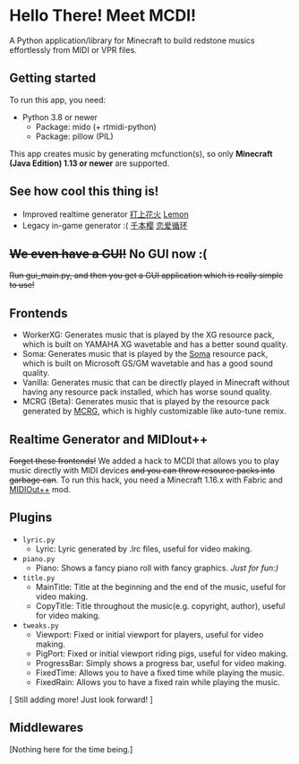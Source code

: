 # Hello There! Meet MCDI!
A Python application/library for Minecraft to build redstone musics effortlessly from MIDI or VPR files. 

## Getting started
To run this app, you need:
+ Python 3.8 or newer
  + Package: mido (+ rtmidi-python)
  + Package: pillow (PIL)
  
This app creates music by generating mcfunction(s), so only **Minecraft (Java Edition) 1.13 or newer** are supported. 

## See how cool this thing is!
+ Improved realtime generator
[打上花火](https://www.bilibili.com/video/BV1Hz4y1f7FW) [Lemon](https://www.bilibili.com/video/BV1954y1U7C7)
+ Legacy in-game generator :(
[千本樱](https://www.bilibili.com/video/BV1Hz4y1f7FW)  [恋爱循环](https://www.bilibili.com/video/BV1Na4y1i7tV)

## ~~We even have a GUI!~~ No GUI now :(
~~Run gui_main.py, and then you get a GUI application which is really simple to use!~~

## Frontends
+ WorkerXG: Generates music that is played by the XG resource pack, which is built on YAMAHA XG wavetable and has a better sound quality.
+ Soma: Generates music that is played by the [Soma](https://www.mcbbs.net/thread-709092-1-1.html) resource pack, which is built on Microsoft GS/GM wavetable and has a good sound quality. 
+ Vanilla: Generates music that can be directly played in Minecraft without having any resource pack installed, which has worse sound quality. 
+ MCRG (Beta): Generates music that is played by the resource pack generated by [MCRG](https://github.com/ExMatics/mcrg), which is highly customizable like auto-tune remix.

## Realtime Generator and MIDIout++
~~Forget these frontends!~~ We added a hack to MCDI that allows you to play music directly with MIDI devices ~~and you can throw resource packs into garbage can~~. To run this hack, you need a Minecraft 1.16.x with Fabric and [MIDIOut++](https://github.com/FrankYang6921/midiout-) mod.

## Plugins
+ `lyric.py`
    + Lyric: Lyric generated by .lrc files, useful for video making.
+ `piano.py`
    + Piano: Shows a fancy piano roll with fancy graphics. *Just for fun:)*
+ `title.py`
    + MainTitle: Title at the beginning and the end of the music, useful for video making.
    + CopyTitle: Title throughout the music(e.g. copyright, author), useful for video making.
+ `tweaks.py`
    + Viewport: Fixed or initial viewport for players, useful for video making.
    + PigPort: Fixed or initial viewport riding pigs, useful for video making.
    + ProgressBar: Simply shows a progress bar, useful for video making.
    + FixedTime: Allows you to have a fixed time while playing the music.
    + FixedRain: Allows you to have a fixed rain while playing the music.
    
\[ Still adding more! Just look forward! \]

## Middlewares
\[Nothing here for the time being.\]

